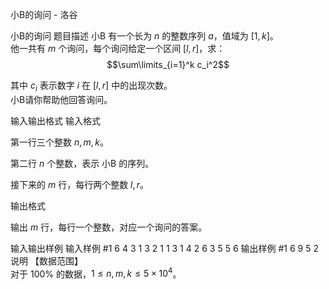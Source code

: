



小B的询问 - 洛谷














小B的询问
题目描述
小B 有一个长为 $n$ 的整数序列 $a$，值域为 $[1,k]$。  
他一共有 $m$ 个询问，每个询问给定一个区间 $[l,r]$，求：  
$$\sum\limits_{i=1}^k c_i^2$$

其中 $c_i$ 表示数字 $i$ 在 $[l,r]$ 中的出现次数。  
小B请你帮助他回答询问。

输入输出格式
输入格式

第一行三个整数 $n,m,k$。

第二行 $n$ 个整数，表示 小B 的序列。

接下来的 $m$ 行，每行两个整数 $l,r$。

输出格式

输出 $m$ 行，每行一个整数，对应一个询问的答案。

输入输出样例
输入样例 #1
6 4 3
1 3 2 1 1 3
1 4
2 6
3 5
5 6
输出样例 #1
6
9
5
2
说明
【数据范围】   
对于 $100\%$ 的数据，$1\le n,m,k \le 5\times 10^4$。







